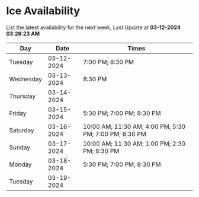# Ice Availability

List the latest availability for the next week, Last Update at **03-12-2024 03:26:23 AM**

| Day         | Date        | Times       |
| ----------- | ----------- | ----------- |
|Tuesday|03-12-2024|7:00 PM; 8:30 PM|
|Wednesday|03-13-2024|8:30 PM|
|Thursday|03-14-2024||
|Friday|03-15-2024|5:30 PM; 7:00 PM; 8:30 PM|
|Saturday|03-16-2024|10:00 AM; 11:30 AM; 4:00 PM; 5:30 PM; 7:00 PM; 8:30 PM|
|Sunday|03-17-2024|10:00 AM; 11:30 AM; 1:00 PM; 2:30 PM; 8:30 PM|
|Monday|03-18-2024|5:30 PM; 7:00 PM; 8:30 PM|
|Tuesday|03-19-2024||
